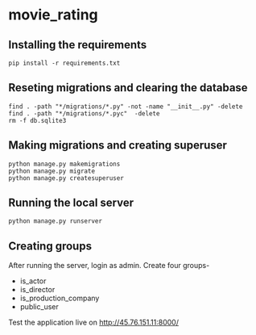 # movie_rating
## Installing the requirements
```shell
pip install -r requirements.txt
```

## Reseting migrations and clearing the database
```shell
find . -path "*/migrations/*.py" -not -name "__init__.py" -delete
find . -path "*/migrations/*.pyc"  -delete
rm -f db.sqlite3
```

## Making migrations and creating superuser
```shell
python manage.py makemigrations
python manage.py migrate
python manage.py createsuperuser
```

## Running the local server
```shell
python manage.py runserver
```

## Creating groups
After running the server, login as admin. Create four groups-
- is_actor
- is_director
- is_production_company
- public_user

Test the application live on http://45.76.151.11:8000/
